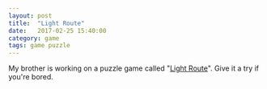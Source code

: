 ```yaml
---
layout: post
title:  "Light Route"
date:   2017-02-25 15:40:00
category: game
tags: game puzzle
---
```


My brother is working on a puzzle game called "<a href="http://takonan.github.io/LightRoute/" target="blank">Light Route</a>". Give it a try if you're bored.
